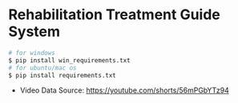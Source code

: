 # Rehabilitation Treatment Guide System

```bash
# for windows
$ pip install win_requirements.txt
# for ubuntu/mac os
$ pip install requirements.txt
```

* Video Data Source: https://youtube.com/shorts/56mPGbYTz94
